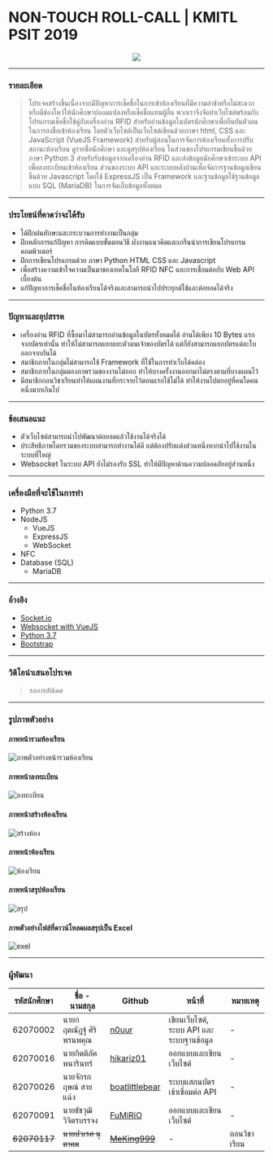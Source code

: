 # NON-TOUCH ROLL-CALL | KMITL PSIT 2019

<p align="center">
  <img src="https://media.giphy.com/media/W1VdPHo8Ft3Es/giphy.gif" />
</p>

<hr>

### รายละเอียด
> โปรเจคสร้างขึ้นเนื่องจากมีปัญหาการเช็คชื่อในการเข้าห้องเรียนที่มีความล่าช้าหรือไม่สะดวก หรือมีช่องโหว่ให้นักศึกษาปลอมแปลงหรือเช็คชื่อแทนผู้อื่น พวกเราจึงจัดทำเว็บไซต์พร้อมกับโปรแกรมเช็คชื่อใช้คู่กับเครื่องอ่าน RFID สำหรับอ่านข้อมูลในบัตรนักศึกษาเพื่อยืนยันตัวตนในการลงชื่อเข้าห้องเรียน โดยตัวเว็บไซต์เป็นเว็บไซต์เขียนด้วยภาษา html, CSS และ JavaScript (VueJS Framework) สำหรับผู้สอนในการจัดการห้องเรียนทั้งการปรับสถานะห้องเรียน ดูรายชื่อนักศึกษา และดูสรุปห้องเรียน ในส่วนของโปรแกรมเขียนขึ้นด้วยภาษา Python 3 สำหรับรับข้อมูลจากเครื่องอ่าน RFID และส่งข้อมูลนักศึกษาเข้าระบบ API เพื่อลงทะเบียนเข้าห้องเรียน ส่วนของระบบ API และระบบหลังบ้านเพื่อจัดการฐานข้อมูลเขียนขึ้นด้วย Javascript โดยใช้ ExpressJS เป็น Framework และฐานข้อมูลใช้ฐานข้อมูลแบบ SQL (MariaDB) ในการจัดเก็บข้อมูลทั้งหมด

<hr>

### ประโยชน์ที่คาดว่าจะได้รับ
 - ได้ฝึกฝนทักษะและกระบวนการทำงานเป็นกลุ่ม
 - ฝึกหลักการแก้ปัญหา การคิดแบบขั้นตอนวิธี ผังงานแนวคิดและเกริ่นนำการเขียนโปรแกรมคอมพิวเตอร์
 - ฝึกการเขียนโปรแกรมด้วย ภาษา Python HTML CSS และ Javascript
 - เพื่อสร้างความเข้าใจความเป็นมาของเทคโนโลยี RFID NFC และการเชื่อมต่อกับ Web API เบื้องต้น
 - แก้ปัญหาการเช็คชื่อในห้องเรียนได้จริงและสามารถนำไปประยุกต์ใช้และต่อยอดได้จริง
 
<hr>
 
### ปัญหาและอุปสรรค
 - เครื่องอ่าน RFID ที่ซื้อมาไม่สามารถอ่านข้อมูลในบัตรทั้งหมดได้ อ่านได้เพียง 10 Bytes แรกจากบัตรเท่านั้น ทำให้ไม่สามารถแยกแยะตัวตนเจ้าของบัตรได้ แต่ก็ยังสามารถแยกบัตรแต่ละใบออกจากกันได้
 - สมาชิกภายในกลุ่มไม่สามารถใช้ Framework ที่ใช้ในการทำเว็บได้คล่อง
 - สมาชิกภายในกลุ่มมองภาพรวมของงานไม่ออก ทำให้บางครั้งงานออกมาไม่ตรงตามที่บางแผนไว้
 - มีสมาชิกถอนวิชาเรียนทำให้แผนงานที่กระจายไว้ตอนแรกใช้ไม่ได้ ทำให้งานไปตกอยู่ที่คนใดคนหนึ่งมากเกินไป
 
<hr>
 
### ข้อเสนอแนะ
 - ตัวเว็บไซต์สามารถนำไปพัฒนาต่อยอดแล้วใช้งานได้จริงได้
 - ประสิทธิภาพโดยรวมของระบบสามารถทำงานได้ดี แต่ต้องปรับแต่งส่วนหนึ่งหากนำไปใช้งานในระบบที่ใหญ่
 - Websocket ในระบบ API ยังไม่รองรับ SSL ทำให้มีปัญหาด้านความปลอดภัยอยู่ส่วนหนึ่ง
 
<hr>

### เครื่องมือที่จะใช้ในการทำ
 - Python 3.7
 - NodeJS
	 - VueJS
	 - ExpressJS
	 - WebSocket
 - NFC
 - Database (SQL)
 	 - MariaDB
	 
<hr>

### อ้างอิง
 - [Socket.io](https://socket.io/)
 - [Websocket with VueJS](https://www.npmjs.com/package/vue-native-websocket)
 - [Python 3.7](https://docs.python.org/3.7/)
 - [Bootstrap](https://bootstrap-vue.js.org/)
 
<hr>

### วิดิโอนำเสนอโปรเจค
> *รอการอัปเดต*

<hr>

### รูปภาพตัวอย่าง
#### ภาพหน้ารวมห้องเรียน
![ภาพตัวอย่างหน้ารวมห้องเรียน](https://user-images.githubusercontent.com/50010805/70789349-6b0d0680-1dc5-11ea-919a-533f752458dd.png)

#### ภาพหน้าลงทะเบียน
![ลงทะเบียน](https://user-images.githubusercontent.com/50010805/70789411-8f68e300-1dc5-11ea-9d13-b705e77ffb5c.png)

#### ภาพหน้าสร้างห้องเรียน
![สร้างห้อง](https://user-images.githubusercontent.com/50010805/70789434-9bed3b80-1dc5-11ea-8464-f3eb68891607.png)

#### ภาพหน้าห้องเรียน
![ห้องเรียน](https://user-images.githubusercontent.com/50010805/70789455-a60f3a00-1dc5-11ea-91a1-d64784d7affe.png)

#### ภาพหน้าสรุปห้องเรียน
![สรุป](https://user-images.githubusercontent.com/50010805/70789479-b1fafc00-1dc5-11ea-9e06-861d55ad6e97.png)

#### ภาพตัวอย่างไฟล์ที่ดาวน์โหลดผลสรุปเป็น Excel
![exel](https://user-images.githubusercontent.com/50010805/70789539-c939e980-1dc5-11ea-893f-fa7240333573.png)

<hr>

### ผู้พัฒนา
|รหัสนักศึกษา| ชื่อ - นามสกุล | Github | หน้าที่ | หมายเหตุ |
|--|--|--|--|--|
| 62070002 | นายกฤตณัฏฐ์ ศิริพรนพคุณ | [n0uur](https://github.com/n0uur) | เขียนเว็บไซต์, ระบบ API และระบบฐานข้อมูล | - |
| 62070016 | นายกิตติภัค พนารินทร์ | [hikariz01](https://github.com/hikariz01) | ออกแบบและเขียนเว็บไซต์ | - |
| 62070026 | นายจักรกฤษณ์ สายแฉ่ง | [boatlittlebear](https://github.com/boatlittlebear) | ระบบแสกนบัตรเข้าเชื่อมต่อ API | - |
| 62070091 | นายธัชวุฒิ วิจิตรบรรจง | [FuMiRiO](https://github.com/FuMiRiO) | ออกแบบและเขียนเว็บไซต์ | - |
| ~~62070117~~ | ~~นายปวเรศ นุตาคม~~ | ~~[MeKing999](https://github.com/MeKing999)~~ | - | ถอนวิชาเรียน |


 

 
